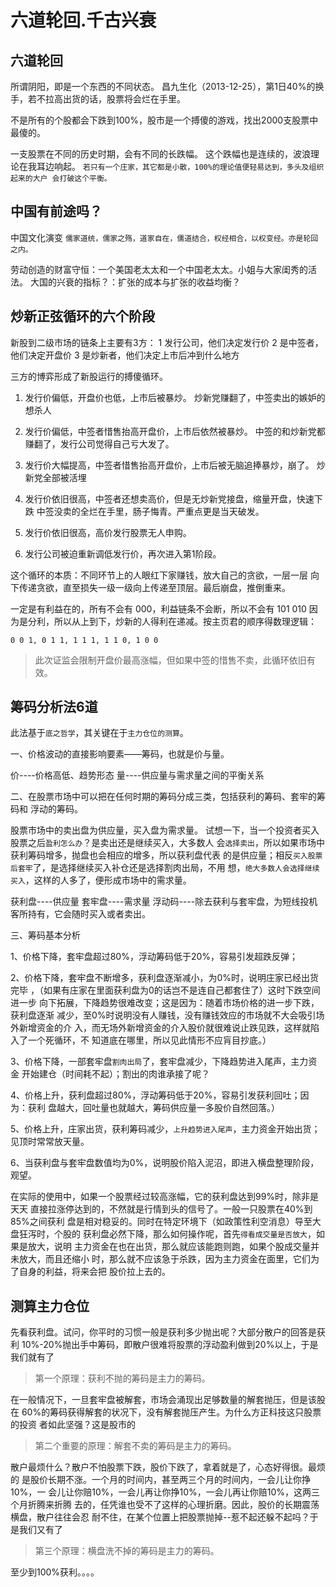 # 六道轮回.千古兴衰

## 六道轮回

  所谓阴阳，即是一个东西的不同状态。
  昌九生化（2013-12-25），第1日40%的换手，若不拉高出货的话，股票将会烂在手里。

  不是所有的个股都会下跌到100%，股市是一个搏傻的游戏，找出2000支股票中最傻的。

  一支股票在不同的历史时期，会有不同的长跌幅。
  这个跌幅也是连续的，波浪理论在我耳边响起。
  `若只有一个庄家，其它都是小散，100%的理论值便轻易达到，多头及组织起来的大户
  会打破这个平衡。`

## 中国有前途吗？

  中国文化演变
  `儒家道统，儒家之殇，道家自在，儒道结合，权经相合，以权变经。亦是轮回之内。`

  劳动创造的财富守恒：一个美国老太太和一个中国老太太。小姐与大家闺秀的活法。
  大国的兴衰的指标？：扩张的成本与扩张的收益均衡？


## 炒新正弦循环的六个阶段


  新股到二级市场的链条上主要有3方：
  1 发行公司，他们决定发行价
  2 是中签者，他们决定开盘价
  3 是炒新者，他们决定上市后冲到什么地方

  三方的博弈形成了新股运行的搏傻循环。


   1. 发行价偏低，开盘价也低，上市后被暴炒。
      炒新党赚翻了，中签卖出的嫉妒的想杀人   

   2. 发行价偏低，中签者惜售抬高开盘价，上市后依然被暴炒。
      中签的和炒新党都赚翻了，发行公司觉得自己亏大发了。

   3. 发行价大幅提高，中签者惜售抬高开盘价，上市后被无脑追捧暴炒，崩了。
      炒新党全部被活埋

   4. 发行价依旧很高，中签者还想卖高价，但是无炒新党接盘，缩量开盘，快速下跌
      中签没卖的全烂在手里，肠子悔青。严重点更是当天破发。

   5. 发行价依旧很高，高价发行股票无人申购。

   6. 发行公司被迫重新调低发行价，再次进入第1阶段。

  这个循环的本质：不同环节上的人眼红下家赚钱，放大自己的贪欲，一层一层
  向下传递贪欲，直至损失一级一级向上传递至顶层。最后崩盘，推倒重来。

  一定是有利益在的，所有不会有 000，利益链条不会断，所以不会有 101 010
  因为是分利，所以从上到下，炒新的人得利在递减。按主页君的顺序得数理逻辑：

    0 0 1, 0 1 1, 1 1 1, 1 1 0, 1 0 0

  >此次证监会限制开盘价最高涨幅，但如果中签的惜售不卖，此循环依旧有效。

## 筹码分析法6道

  此法基于`底之哲学`，其关键在于`主力仓位的测算`。

  一、价格波动的直接影响要素——筹码，也就是价与量。

  价----价格高低、趋势形态
  量----供应量与需求量之间的平衡关系

  二、在股票市场中可以把在任何时期的筹码分成三类，包括获利的筹码、套牢的筹码和
  浮动的筹码。

  股票市场中的卖出盘为供应量，买入盘为需求量。
  试想一下，当一个投资者买入股票之后`盈利怎么办`？是卖出还是继续买入，大多数人
  会`选择卖出`，所以如果市场中获利筹码增多，抛盘也会相应的增多，所以获利盘代表
  的是供应量；相反`买入股票后套牢`了，是选择继续买入补仓还是选择割肉出局，不用
  想，`绝大多数人会选择继续买入`，这样的人多了，便形成市场中的需求量。

  获利盘----供应量
  套牢盘----需求量
  浮动码----除去获利与套牢盘，为短线投机客所持有，它会随时买入或者卖出。

  三、筹码基本分析

  1、价格下降，套牢盘超过80%，浮动筹码低于20%，容易引发超跌反弹；

  2、价格下降，套牢盘不断增多，获利盘逐渐减小，为0%时，说明庄家已经出货完毕
  ，（如果有庄家在里面获利盘为0的话岂不是连自己都套住了）这时下跌空间进一步
  向下拓展，下降趋势很难改变；这是因为：随着市场价格的进一步下跌，获利盘逐渐
  减少，至0%时说明没有人赚钱，没有赚钱效应的市场就不大会吸引场外新增资金的介
  入，而无场外新增资金的介入股价就很难说止跌见跌，这样就陷入了一个死循环，不
  知道底在哪里，所以见此情形不应肓目抄底。）

  3、价格下降，一部套牢盘`割肉出局`了，套牢盘减少，下降趋势进入尾声，主力资金
  开始建仓（时间耗不起）；割出的肉谁承接了呢？

  4、价格上升，获利盘超过80%，浮动筹码低于20%，容易引发获利回吐；因为：获利
  盘越大，回吐量也就越大，筹码供应量一多股价自然回落。）

  5、价格上升，庄家出货，获利筹码减少，`上升趋势进入尾声`，主力资金开始出货；
  见顶时常常放天量。

  6、当获利盘与套牢盘数值均为0%，说明股价陷入泥沼，即进入横盘整理阶段，观望。

  在实际的使用中，如果一个股票经过较高涨幅，它的获利盘达到99%时，除非是天天
  直接拉涨停达到的，不然就是行情到头的信号了。一般一只股票在40%到85%之间获利
  盘是相对稳妥的。同时在特定环境下（如政策性利空消息）导至大盘狂泻时，个股的
  获利盘必然下降，那么如何操作呢，首先`得看成交量是否放大`，如果是放大，说明
  主力资金在也在出货，那么就应该能跑则跑，如果个股成交量并未放大，而且还缩小
  时，那么就不应该急于杀跌，因为主力资金在面里，它们为了自身的利益，将来会把
  股价拉上去的。

## 测算主力仓位

  先看获利盘。试问，你平时的习惯一般是获利多少抛出呢？大部分散户的回答是获利
  10%-20%抛出手中筹码，即散户很难将股票的浮动盈利做到20%以上，于是我们就有了

> 第一个原理：获利不抛的筹码是主力的筹码。

  在一般情况下，一旦套牢盘被解套，市场会涌现出足够数量的解套抛压，但是该股在
  60%的筹码获得解套的状况下，没有解套抛压产生。为什么方正科技这只股票的投资
  者如此坚强？这是股市的

> 第二个重要的原理：解套不卖的筹码是主力的筹码。

  散户最烦什么？散户不怕股票下跌，股价下跌了，拿着就是了，心态好得很。最烦的
  是股价长期不涨。一个月的时间内，甚至两三个月的时间内，一会儿让你挣10%，一
  会儿让你赔10%，一会儿再让你挣10%，一会儿再让你赔10%，这两三个月折腾来折腾
  去的，任凭谁也受不了这样的心理折磨。因此，股价的长期震荡横盘，散户往往会忍
  耐不住，在某个位置上把股票抛掉--惹不起还躲不起吗？于是我们又有了

> 第三个原理：横盘洗不掉的筹码是主力的筹码。

  至少到100%获利。。。。

